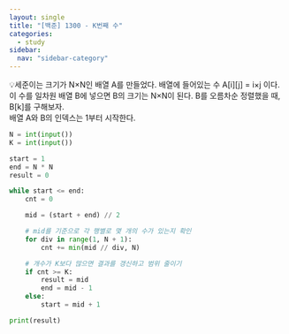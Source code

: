 ```yaml
---
layout: single
title: "[백준] 1300 - K번째 수"
categories:
  - study
sidebar:
  nav: "sidebar-category"
---
```


💡세준이는 크기가 N×N인 배열 A를 만들었다. 배열에 들어있는 수 A[i][j] = i×j 이다. 이 수를 일차원 배열 B에 넣으면 B의 크기는 N×N이 된다. B를 오름차순 정렬했을 때, B[k]를 구해보자.<br />
배열 A와 B의 인덱스는 1부터 시작한다.

``` python
N = int(input())
K = int(input())

start = 1
end = N * N
result = 0

while start <= end:
    cnt = 0

    mid = (start + end) // 2

    # mid를 기준으로 각 행별로 몇 개의 수가 있는지 확인
    for div in range(1, N + 1):
        cnt += min(mid // div, N)

    # 개수가 K보다 많으면 결과를 갱신하고 범위 줄이기
    if cnt >= K:
        result = mid
        end = mid - 1
    else:
        start = mid + 1

print(result)
```
